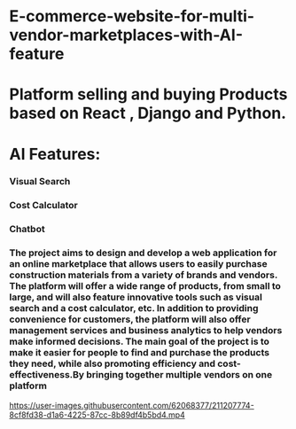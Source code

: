 # E-commerce-website-for-multi-vendor-marketplaces-with-AI-feature
# Platform selling and buying Products based on React , Django and Python. 
# AI Features:
### Visual Search
### Cost Calculator 
### Chatbot
### The project aims to design and develop a web application for an online marketplace that allows users to easily purchase construction materials from a variety of brands and vendors. The platform will offer a wide range of products, from small to large, and will also feature innovative tools such as visual search and a cost calculator, etc. In addition to providing convenience for customers, the platform will also offer management services and business analytics to help vendors make informed decisions. The main goal of the project is to make it easier for people to find and purchase the products they need, while also promoting efficiency and cost-effectiveness.By bringing together multiple vendors on one platform
https://user-images.githubusercontent.com/62068377/211207774-8cf8fd38-d1a6-4225-87cc-8b89df4b5bd4.mp4
